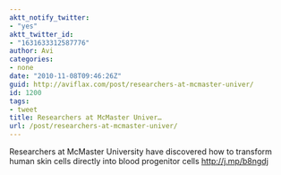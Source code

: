 ```yaml
---
aktt_notify_twitter:
- "yes"
aktt_twitter_id:
- "1631633312587776"
author: Avi
categories:
- none
date: "2010-11-08T09:46:26Z"
guid: http://aviflax.com/post/researchers-at-mcmaster-univer/
id: 1200
tags:
- tweet
title: Researchers at McMaster Univer…
url: /post/researchers-at-mcmaster-univer/
---
```

Researchers at McMaster University have discovered how to transform human skin cells directly into blood progenitor cells <a href="http://j.mp/b8ngdj" rel="nofollow">http://j.mp/b8ngdj</a>